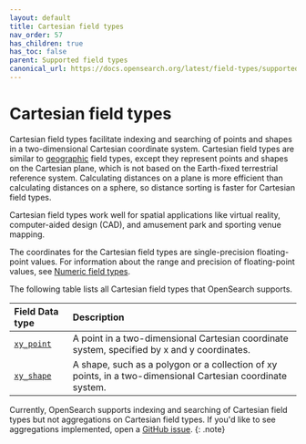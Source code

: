 ```yaml
---
layout: default
title: Cartesian field types
nav_order: 57
has_children: true
has_toc: false
parent: Supported field types
canonical_url: https://docs.opensearch.org/latest/field-types/supported-field-types/xy/
---
```


# Cartesian field types

Cartesian field types facilitate indexing and searching of points and shapes in a two-dimensional Cartesian coordinate system. Cartesian field types are similar to [geographic]({{site.url}}{{site.baseurl}}/opensearch/supported-field-types/geographic/) field types, except they represent points and shapes on the Cartesian plane, which is not based on the Earth-fixed terrestrial reference system. Calculating distances on a plane is more efficient than calculating distances on a sphere, so distance sorting is faster for Cartesian field types. 

Cartesian field types work well for spatial applications like virtual reality, computer-aided design (CAD), and amusement park and sporting venue mapping. 

The coordinates for the Cartesian field types are single-precision floating-point values. For information about the range and precision of floating-point values, see [Numeric field types]({{site.url}}{{site.baseurl}}/opensearch/supported-field-types/numeric/).

The following table lists all Cartesian field types that OpenSearch supports.

Field Data type | Description
:--- | :---  
[`xy_point`]({{site.url}}{{site.baseurl}}/opensearch/supported-field-types/xy-point/) | A point in a two-dimensional Cartesian coordinate system, specified by x and y coordinates. 
[`xy_shape`]({{site.url}}{{site.baseurl}}/opensearch/supported-field-types/xy-shape/) | A shape, such as a polygon or a collection of xy points, in a two-dimensional Cartesian coordinate system. 

Currently, OpenSearch supports indexing and searching of Cartesian field types but not aggregations on Cartesian field types. If you'd like to see aggregations implemented, open a [GitHub issue](https://github.com/opensearch-project/geospatial).
{: .note}